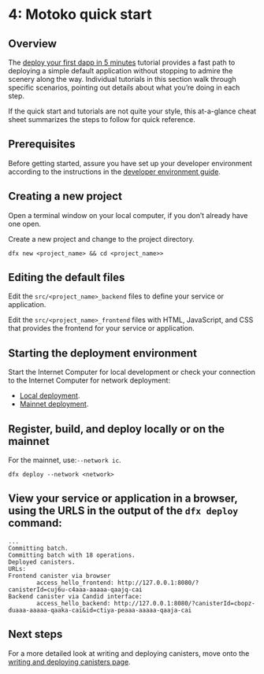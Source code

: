 # 4: Motoko quick start

## Overview

The [deploy your first dapp in 5 minutes](/tutorials/deploy_sample_app.md) tutorial provides a fast path to deploying a simple default application without stopping to admire the scenery along the way. Individual tutorials in this section walk through specific scenarios, pointing out details about what you’re doing in each step.

If the quick start and tutorials are not quite your style, this at-a-glance cheat sheet summarizes the steps to follow for quick reference.

## Prerequisites

Before getting started, assure you have set up your developer environment according to the instructions in the [developer environment guide](./dev-env.md).

## Creating a new project

Open a terminal window on your local computer, if you don’t already have one open.

Create a new project and change to the project directory.

```
dfx new <project_name> && cd <project_name>>
```

## Editing the default files

Edit the `src/<project_name>_backend` files to define your service or application.

Edit the `src/<project_name>_frontend` files with HTML, JavaScript, and CSS that provides the frontend for your service or application.

## Starting the deployment environment

Start the Internet Computer for local development or check your connection to the Internet Computer for network deployment:
- [Local deployment](../../setup/deploy-locally.md).
- [Mainnet deployment](../../setup/deploy-mainnet.md).

## Register, build, and deploy locally or on the mainnet 

For the mainnet, use:`--network ic`.

```
dfx deploy --network <network>
```

## View your service or application in a browser, using the URLS in the output of the `dfx deploy` command:

```
...
Committing batch.
Committing batch with 18 operations.
Deployed canisters.
URLs:
Frontend canister via browser
        access_hello_frontend: http://127.0.0.1:8080/?canisterId=cuj6u-c4aaa-aaaaa-qaajq-cai
Backend canister via Candid interface:
        access_hello_backend: http://127.0.0.1:8080/?canisterId=cbopz-duaaa-aaaaa-qaaka-cai&id=ctiya-peaaa-aaaaa-qaaja-cai
```

## Next steps

For a more detailed look at writing and deploying canisters, move onto the [writing and deploying canisters page](deploying.md).